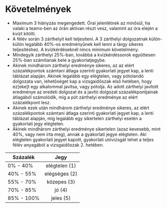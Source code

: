 # Követelmények
- Maximum 3 hiányzás megengedett. Órai jelenlétnek az minősül, ha valaki a teams-ben az órán aktívan részt vesz, valamint az óra elején a kvízt kitölti.
- A félév során 3 zárthelyit kell teljesíteni. A 3 zárthelyi dolgozatnak külön-külön legalább 40%-os eredményűnek kell lenni a tárgy sikeres teljesítéshez. A kvízkérdéseknél nincs minimum követelmény.
- Mindegyik zárthelyi 25%-ban, továbbá a kvízkérdéssorok együttesen 25%-ban számítanak bele a gyakorlatjegybe.
- Akinek mindhárom zárthelyi eredménye sikeres, az az elért százalékpontok számtani átlaga szerinti gyakorlati jegyet kap, a lenti táblázat alapján.
Akinek legalább egy elégtelen, vagy pótolandó dolgozata van, lehetőséget kap a vizsgaidőszak első hetében, hogy ez[eke]t egy alkalommal javítsa, vagy pótolja.  Az adott zárthelyi javított eredménye az eredeti dolgozat és a javító dolgozat százalékpontjainak átlagából számolódik, míg a pót zárthelyi eredménye az elért százalékpont lesz.
- Akinek ezek után mindhárom zárthelyi eredménye sikeres, az elért százalékpontok számtani átlaga szerinti gyakorlati jegyet kap, a lenti táblázat alapján, míg legalább egy sikertelen zárthelyi esetén a gyakorlati jegy elégtelen.
- Akinek mindhárom zárthelyi eredménye sikertelen (azaz kevesebb, mint 40%, vagy nem írta meg), annak a gyakorlati jegye elégtelen.
Aki elégtelen gyakorlati jegyet kapott, gyakorlati utóvizsgát tehet a teljes félév anyagából a vizsgaidőszak 2. hetében.

| Százalék   |      Jegy     |  
|------------|:-------------:|
| 0% - 40%   | elégtelen (1) |
| 40% - 55%  | elégséges (2) |
| 55% - 70%  | közepes (3)   |
| 70% - 85%  | jó (4)        | 
| 85% - 100% |  jeles (5)    |